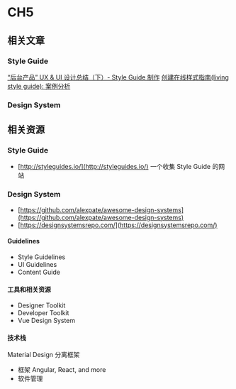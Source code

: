 CH5
===

相关文章
---

### Style Guide

[“后台产品” UX & UI 设计总结（下）- Style Guide 制作](https://zhuanlan.zhihu.com/p/28809858)
[创建在线样式指南(living style guide): 案例分析](https://www.zcfy.cc/article/creating-a-living-style-guide-a-case-study-ndash-smashing-magazine)

### Design System

相关资源
---


### Style Guide

 - [http://styleguides.io/](http://styleguides.io/) 一个收集 Style Guide 的网站

### Design System 
 
 - [https://github.com/alexpate/awesome-design-systems](https://github.com/alexpate/awesome-design-systems)
 - [https://designsystemsrepo.com/](https://designsystemsrepo.com/)

#### Guidelines

 - Style Guidelines
 - UI Guidelines
 - Content Guide

#### 工具和相关资源

 - Designer Toolkit
 - Developer Toolkit
 - Vue Design System

#### 技术栈

Material Design 分离框架

 - 框架 Angular, React, and more
 - 软件管理
